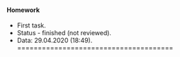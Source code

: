 #### Homework 
* First task. 
* Status - finished (not reviewed).
* Data: 29.04.2020 (18:49).
======================================